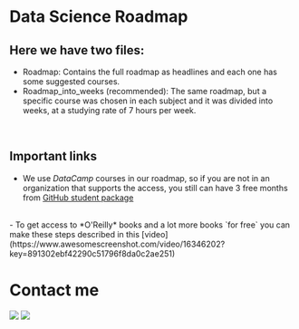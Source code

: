 # Data Science Roadmap

## Here we have two files:
* Roadmap:  Contains the full roadmap as headlines and each one has some suggested courses. <br>
* Roadmap_into_weeks (recommended):  The same roadmap, but a specific course was chosen in each subject and it was divided into weeks, at a studying rate of 7 hours per week.
<br>

## Important links
- We use *DataCamp* courses in our roadmap, so if you are not in an organization that supports the access, you still can have 3 free months from
[GitHub student package](https://docs.github.com/en/education/explore-the-benefits-of-teaching-and-learning-with-github-education/github-global-campus-for-students/apply-to-github-global-campus-as-a-student)
<br>
- To get access to *O'Reilly* books and a lot more books `for free` you can make these steps described in this [video](https://www.awesomescreenshot.com/video/16346202?key=891302ebf42290c51796f8da0c2ae251)

# Contact me

<a href="https://www.facebook.com/MahMoud0Hegab" title="Facebook"><img src="https://img.shields.io/badge/Facebook-%234267B2?style=flat&logo=Facebook&logoColor=white"/></a>
<a href="https://www.linkedin.com/in/mahmoudhegab/" title="LinkedIn"><img src="https://img.shields.io/badge/LinkedIn-%230177B5?style=flat&logo=linkedin&logoColor=white"/></a>

